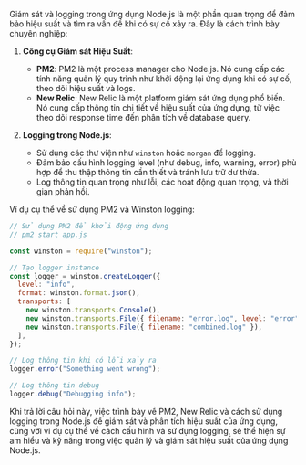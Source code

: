 Giám sát và logging trong ứng dụng Node.js là một phần quan trọng để đảm bảo hiệu suất và tìm ra vấn đề khi có sự cố xảy ra. Đây là cách trình bày chuyên nghiệp:

1. **Công cụ Giám sát Hiệu Suất**:

   - **PM2**: PM2 là một process manager cho Node.js. Nó cung cấp các tính năng quản lý quy trình như khởi động lại ứng dụng khi có sự cố, theo dõi hiệu suất và logs.
   - **New Relic**: New Relic là một platform giám sát ứng dụng phổ biến. Nó cung cấp thông tin chi tiết về hiệu suất của ứng dụng, từ việc theo dõi response time đến phân tích về database query.

2. **Logging trong Node.js**:
   - Sử dụng các thư viện như `winston` hoặc `morgan` để logging.
   - Đảm bảo cấu hình logging level (như debug, info, warning, error) phù hợp để thu thập thông tin cần thiết và tránh lưu trữ dư thừa.
   - Log thông tin quan trọng như lỗi, các hoạt động quan trọng, và thời gian phản hồi.

Ví dụ cụ thể về sử dụng PM2 và Winston logging:

```javascript
// Sử dụng PM2 để khởi động ứng dụng
// pm2 start app.js

const winston = require("winston");

// Tạo logger instance
const logger = winston.createLogger({
  level: "info",
  format: winston.format.json(),
  transports: [
    new winston.transports.Console(),
    new winston.transports.File({ filename: "error.log", level: "error" }),
    new winston.transports.File({ filename: "combined.log" }),
  ],
});

// Log thông tin khi có lỗi xảy ra
logger.error("Something went wrong");

// Log thông tin debug
logger.debug("Debugging info");
```

Khi trả lời câu hỏi này, việc trình bày về PM2, New Relic và cách sử dụng logging trong Node.js để giám sát và phân tích hiệu suất của ứng dụng, cùng với ví dụ cụ thể về cách cấu hình và sử dụng logging, sẽ thể hiện sự am hiểu và kỹ năng trong việc quản lý và giám sát hiệu suất của ứng dụng Node.js.
